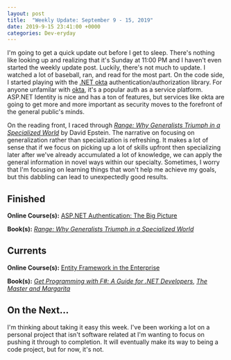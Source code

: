 ```yaml
---
layout: post
title:  "Weekly Update: September 9 - 15, 2019"
date: 2019-9-15 23:41:00 +0000
categories: Dev-eryday
---
```


I'm going to get a quick update out before I get to sleep. There's nothing like looking up and realizing that it's Sunday at 11:00 PM and I haven't even started the weekly update post. Luckily, there's not much to update. I watched a lot of baseball, ran, and read for the most part. On the code side, I started playing with the [.NET okta][oktan] authentication/authorization library. For anyone unfamilar with [okta][okt], it's a popular auth as a service platform. ASP.NET Identity is nice and has a ton of features, but services like okta are going to get more and more important as security moves to the forefront of the general public's minds.

On the reading front, I raced through *[Range: Why Generalists Triumph in a Specialized World][ran]* by David Epstein. The narrative on focusing on generalization rather than specialization is refreshing. It makes a lot of sense that if we focus on picking up a lot of skills upfront then specializing later after we've already accumulated a lot of knowledge, we can apply the general information in novel ways within our specialty. Sometimes, I worry that I'm focusing on learning things that won't help me achieve my goals, but this dabbling can lead to unexpectedly good results.

## Finished

**Online Course(s):** [ASP.NET Authentication: The Big Picture][antbp]

**Book(s):** *[Range: Why Generalists Triumph in a Specialized World][ran]*

## Currents

**Online Course(s):** [Entity Framework in the Enterprise][efe]

**Book(s):** *[Get Programming with F#: A Guide for .NET Developers][fs]*, *[The Master and Margarita][mam]*

## On the Next...

I'm thinking about taking it easy this week. I've been working a lot on a personal project that isn't software related at I'm wanting to focus on pushing it through to completion. It will eventually make its way to being a code project, but for now, it's not.

[antbp]: https://app.pluralsight.com/library/courses/aspdotnet-authentication-big-picture/table-of-contents
[okt]: https://developer.okta.com
[oktan]: https://developer.okta.com/blog/2018/07/02/build-a-secure-crud-app-with-aspnetcore-and-react
[ran]: https://www.amazon.com/Range-Generalists-Triumph-Specialized-World/dp/0735214484/
[nca]: https://www.dotnetconf.net/Agenda
[ncm]: https://docs.microsoft.com/en-us/aspnet/core/migration/22-to-30?view=aspnetcore-2.2&tabs=visual-studio
[nc3]: https://docs.microsoft.com/en-us/dotnet/core/whats-new/dotnet-core-3-0
[dnc]: https://www.dotnetconf.net/
[ycb]: https://www.amazon.com/This-Marketing-Cant-Until-Learn/dp/B07DKN7DG2/
[ath]: https://app.pluralsight.com/library/courses/aspdotnet-core-tag-helpers/table-of-contents
[rfc]: https://app.pluralsight.com/library/courses/refactoring-csharp-developers/table-of-contents
[cal]: https://www.amazon.com/Competing-Against-Luck-Innovation-Customer/dp/0062435612/
[cssd]: https://www.amazon.com/CSS-Depth-Keith-J-Grant/dp/1617293458/
[pyu]: https://app.pluralsight.com/library/courses/react-prototyping-ux-design/table-of-contents
[ntbp]: https://app.pluralsight.com/library/courses/nodejs-big-picture/table-of-contents
[sjn]: https://www.amazon.com/Secrets-JavaScript-Ninja-John-Resig/dp/1617292850/
[moon]: https://www.amazon.com/Moonwalking-Einstein-Science-Remembering-Everything-ebook/dp/B004H4XI5O/
[mwl]: https://app.pluralsight.com/library/courses/modern-web-layout-flexbox-css-grid/table-of-contents
[tc]: https://tailwindcss.com/
[four]: https://www.amazon.com/Four-Hidden-Amazon-Facebook-Google-ebook/dp/B06WP982HX/
[tnc]: https://app.pluralsight.com/library/courses/visual-studio-testing-dotnet-code/table-of-contents
[tah]: https://www.amazon.com/Algebra-Happiness-Pursuit-Success-Meaning/dp/0593084195
[hs]: https://www.amazon.com/Get-Some-Headspace-Mindfulness-Minutes-ebook/dp/B006ZL1KAW/
[smh]: https://app.pluralsight.com/library/courses/semantic-html/table-of-contents
[fsl]: https://fs.blog/mental-models/
[aim]: https://app.pluralsight.com/library/courses/microsoft-azure-ai-models-developing/table-of-contents
[st]: https://www.amazon.com/Super-Thinking-Book-Mental-Models-ebook/dp/B07P8J83WR/
[bi]: https://www.amazon.com/BIG-IDEAS-UNLEASH-CREATIVE-MOMENTS-ebook/dp/B07K2GZMN1/
[mam]: https://www.amazon.com/MASTER-MARGARITA-50th-Anniversary-Penguin-Classics-ebook/dp/B01DJZWALO/
[csec]: https://app.pluralsight.com/library/courses/asp-dot-net-core-security-understanding/table-of-contents
[eftest]: https://app.pluralsight.com/library/courses/ef-core-testing/table-of-contents
[mfn]: https://www.amazon.com/Mind-Numbers-Science-Flunked-Algebra-ebook/dp/B00G3L19ZU/
[core]: https://app.pluralsight.com/library/courses/understanding-aspdotnet-core-2x/table-of-contents
[po]: https://www.amazon.com/dp/B005TKC2CA
[doc]: https://app.pluralsight.com/library/courses/aspdotnet-core-api-openapi-swagger/table-of-contents
[pop]: https://www.amazon.com/Programming-Purpose-Essays-Software-Design/dp/0137213743/
[di]: https://app.pluralsight.com/library/courses/aspdotnet-core-dependency-injection/table-of-contents
[fs]: https://www.amazon.com/Get-Programming-guide-NET-developers/dp/1617293997/
[depn]: https://app.pluralsight.com/library/courses/using-dependency-injection-on-ramp/table-of-contents
[dip]: https://www.amazon.com/Dependency-Injection-Principles-Practices-Patterns/dp/161729473X/
[api]: https://app.pluralsight.com/library/courses/aspnet-web-api-building/table-of-contents
[dim]: https://www.manning.com/books/dependency-injection-principles-practices-patterns
[cid]: https://www.manning.com/books/c-sharp-in-depth-fourth-edition
[sol]: https://app.pluralsight.com/library/courses/csharp-solid-principles/table-of-contents
[fyw]: https://www.amazon.com/Find-Your-Why-Practical-Discovering/dp/0143111728/
[atdt]: https://thoughtcatalog.com/ryan-holiday/2014/09/alive-time-vs-dead-time/
[rf]: https://app.pluralsight.com/library/courses/resharper-fundamentals/table-of-contents
[sj]: https://www.amazon.com/Steve-Jobs-Walter-Isaacson/dp/1451648537
[dock]: https://app.pluralsight.com/library/courses/docker-images-containers-aspdotnet-core/table-of-contents
[tdc]: https://www.amazon.com/Trillion-Dollar-Coach-Leadership-Playbook-ebook/dp/B076ZHG3H3/
[iis]: https://app.pluralsight.com/library/courses/creating-configuring-new-websites-iis/table-of-contents
[urh]: https://app.pluralsight.com/library/courses/using-react-hooks/table-of-contents
[tcc]: https://www.amazon.com/Culture-Code-Secrets-Highly-Successful-ebook/dp/B01MSY1Y6Z/
[bsr]: https://app.pluralsight.com/library/courses/building-server-side-rendered-react-apps-beginners/table-of-contents
[tdp]: https://app.pluralsight.com/library/courses/tactical-design-patternsdot-net/table-of-contents
[tes]: https://tesla2024.com
[life]: https://www.amazon.com/Life-3-0-Being-Artificial-Intelligence-ebook/dp/B06WGNPM7V/
[son]: https://app.pluralsight.com/library/courses/state-of-dotnet-executive-briefing/table-of-contents
[wilco]: https://www.amazon.com/Lets-Can-Get-Back-Discording-ebook/dp/B07BPP1T72/
[hta]: https://www.amazon.com/Hard-Thing-About-Things-Building-ebook/dp/B00DQ845EA/
[cid]: https://www.amazon.com/C-Depth-Jon-Skeet/dp/1617294535/
[wtc]: https://app.pluralsight.com/library/courses/writing-testable-code/table-of-contents
[gtw]: https://www.amazon.com/Ghost-Wires-Adventures-Worlds-Wanted-ebook/dp/B0047Y0F0K/
[iden]: https://app.pluralsight.com/library/courses/asp-dot-net-identity-fundamentals/table-of-contents
[lhl]: https://www.coursera.org/learn/learning-how-to-learn
[mas]: https://app.pluralsight.com/library/courses/visual-studio-azure-migrating-applications-services/table-of-contents
[dvbp]: https://app.pluralsight.com/library/courses/data-visualization-best-practices/table-of-contents
[efe]: https://app.pluralsight.com/library/courses/entity-framework-enterprise-update/table-of-contents
